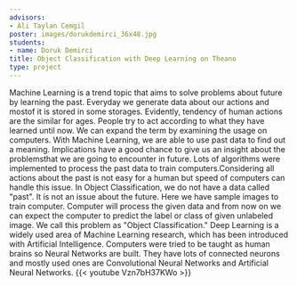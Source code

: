 ```yaml
---
advisors:
- Ali Taylan Cemgil
poster: images/dorukdemirci_36x48.jpg
students:
- name: Doruk Demirci
title: Object Classification with Deep Learning on Theano
type: project
---
```


Machine Learning is a trend topic that aims to solve problems about future by learning the past. Everyday we generate data about our actions and mostof it is stored in some storages. Evidently, tendency of human actions are the similar for ages. People try to act according to what they have learned until now. We can expand the term by examining the usage on computers. With Machine Learning, we are able to use past data to find out a meaning. Implications have a good chance to give us an insight about the problemsthat we are going to encounter in future. Lots of algorithms were implemented to process the past data to train computers.Considering all actions about the past is not easy for a human but speed of computers can handle this issue. In Object Classification, we do not have a data called "past". It is not an issue about the future. Here we have sample images to train computer. Computer will process the given data and from now on we can expect the computer to predict the label or class of given unlabeled image. We call this problem as "Object Classification." Deep Learning is a widely used area of Machine Learning research, which has been introduced with Artificial Intelligence. Computers were tried to be taught as human brains so Neural Networks are built. They have lots of connected neurons and mostly used ones are Convolutional Neural Networks
and Artificial Neural Networks.
{{< youtube Vzn7bH37KWo >}}
